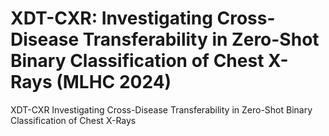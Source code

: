 # XDT-CXR: Investigating Cross-Disease Transferability in Zero-Shot Binary Classification of Chest X-Rays (MLHC 2024)
XDT-CXR Investigating Cross-Disease Transferability in Zero-Shot Binary Classification of Chest X-Rays
